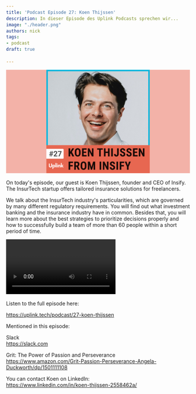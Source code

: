 ```yaml
---
title: 'Podcast Episode 27: Koen Thijssen'
description: In dieser Episode des Uplink Podcasts sprechen wir...
image: "./header.png"
authors: nick
tags:
- podcast
draft: true

---
```


![](header.png)

On today's episode, our guest is Koen Thijssen, founder and CEO of Insify. The InsurTech startup offers tailored insurance solutions for freelancers.

We talk about the InsurTech industry's particularities, which are governed by many different regulatory requirements. You will find out what investment banking and the insurance industry have in common. Besides that, you will learn more about the best strategies to prioritize decisions properly and how to successfully build a team of more than 60 people within a short period of time.

<!--truncate-->

<video controls="controls" src="https://uplink.tech/rails/active_storage/blobs/redirect/eyJfcmFpbHMiOnsibWVzc2FnZSI6IkJBaHBBcloyIiwiZXhwIjpudWxsLCJwdXIiOiJibG9iX2lkIn19--a1faa13c07df7a19a466efcb39c8a25ad84f5fc2/nick-koen_full_length%20sep%2018,%20(1).mp4"></video>

Listen to the full episode here:

<emb>https://uplink.tech/podcast/27-koen-thijssen</emb>

Mentioned in this episode:

Slack<br />
https://slack.com

Grit: The Power of Passion and Perseverance<br />
https://www.amazon.com/Grit-Passion-Perseverance-Angela-Duckworth/dp/1501111108

You can contact Koen on LinkedIn:<br />
https://www.linkedin.com/in/koen-thijssen-2558462a/
